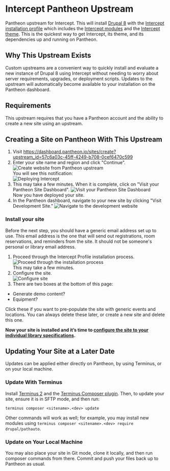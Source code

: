 # Intercept Pantheon Upstream
Pantheon upstream for Intercept. This will install [Drupal 8](https://drupal.org/project/drupal) with the [Intercept installation profile](https://drupal.org/project/intercept_profile) which includes the [Intercept modules](https://drupal.org/project/intercept) and the [Intercept theme](https://drupal.org/project/intercept_base).  This is the quickest way to get Intercept, its theme, and its dependencies up and running on Pantheon.

## Why This Upstream Exists
Custom upstreams are a convenient way to quickly install and evaluate a new instance of Drupal 8 using Intercept without needing to worry about server requirements, upgrades, or deployment scripts.  Updates to the upstream will automatically become available to your installation on the Pantheon dashboard.

## Requirements
This upstream requires that you have a Pantheon account and the ability to create a new site using an upstream.

## Creating a Site on Pantheon With This Upstream

1. Visit https://dashboard.pantheon.io/sites/create?upstream_id=57c6a03c-45ff-4249-b708-0cef6470c599
2. Enter your site name and region and click "Continue".
![Create website from Pantheon upstream](https://i.imgur.com/S37f5XUg.jpg)<br>
You will see this notification:<br>
![Deploying Intercept](https://i.imgur.com/LtG8pSu.png)
3. This may take a few minutes. When it is complete, click on "Visit your Pantheon Site Dashboard".
![Visit your Pantheon Site Dashboard](https://i.imgur.com/4ZGnYMu.jpg)<br>
Now you have deployed your site.
4. In the Pantheon dashboard, navigate to your new site by clicking "Visit Development Site."
![Navigate to the development website](https://i.imgur.com/WzYx8dE.jpg)


### Install your site
Before the next step, you should have a generic email address set up to use. This email address is the one that will send out registrations, room reservations, and reminders from the site. It should not be someone's personal or library email address.

1. Proceed through the Intercept Profile installation process.
![Proceed through the installation process](https://i.imgur.com/7DeU32W.jpg)<br>
This may take a few minutes.
2. Configure the site.<br>
![Configure site](https://imgur.com/K6EcjvB.jpg)
3. There are two boxes at the bottom of this page:
  *	Generate demo content?
  *	Equipment?

Click these if you want to pre-populate the site with generic events and locations. You can always delete these later, or create a new site and delete this one.

**Now your site is installed and it’s time to [configure the site to your individual library specifications](https://www.drupal.org/docs/8/modules/intercept/installation-guide#s-intercept-initial-configuration).**

## Updating Your Site at a Later Date

Updates can be applied either directly on Pantheon, by using Terminus, or on your local machine.

### Update With Terminus

Install [Terminus 2](https://pantheon.io/docs/terminus/) and the [Terminus Composer plugin](https://github.com/pantheon-systems/terminus-composer-plugin).  Then, to update your site, ensure it is in SFTP mode, and then run:
```
terminus composer <sitename>.<dev> update
```
Other commands will work as well; for example, you may install new modules using `terminus composer <sitename>.<dev> require drupal/pathauto`.

### Update on Your Local Machine

You may also place your site in Git mode, clone it locally, and then run composer commands from there.  Commit and push your files back up to Pantheon as usual.
